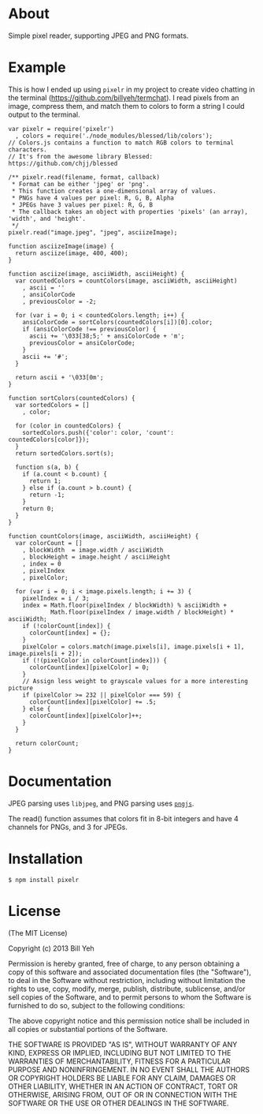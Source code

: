 About
========
Simple pixel reader, supporting JPEG and PNG formats.

Example
==========
This is how I ended up using `pixelr` in my project to create video chatting in the terminal (https://github.com/billyeh/termchat). I  read pixels from an image, compress them, and match them to colors to form a string I could output to the terminal.

```
var pixelr = require('pixelr')
  , colors = require('./node_modules/blessed/lib/colors');
// Colors.js contains a function to match RGB colors to terminal characters.
// It's from the awesome library Blessed: https://github.com/chjj/blessed

/** pixelr.read(filename, format, callback)
 * Format can be either 'jpeg' or 'png'.
 * This function creates a one-dimensional array of values.
 * PNGs have 4 values per pixel: R, G, B, Alpha
 * JPEGs have 3 values per pixel: R, G, B
 * The callback takes an object with properties 'pixels' (an array), 'width', and 'height'.
 */
pixelr.read("image.jpeg", "jpeg", asciizeImage);

function asciizeImage(image) {
  return asciize(image, 400, 400);
}

function asciize(image, asciiWidth, asciiHeight) {
  var countedColors = countColors(image, asciiWidth, asciiHeight)
    , ascii = ''
    , ansiColorCode
    , previousColor = -2;

  for (var i = 0; i < countedColors.length; i++) {
    ansiColorCode = sortColors(countedColors[i])[0].color;
    if (ansiColorCode !== previousColor) {
      ascii += '\033[38;5;' + ansiColorCode + 'm';
      previousColor = ansiColorCode;
    }
    ascii += '#';
  }

  return ascii + '\033[0m';
}

function sortColors(countedColors) {
  var sortedColors = []
    , color;

  for (color in countedColors) {
    sortedColors.push({'color': color, 'count': countedColors[color]});
  }
  return sortedColors.sort(s);

  function s(a, b) {
    if (a.count < b.count) {
      return 1;
    } else if (a.count > b.count) {
      return -1;
    }
    return 0;
  }
}

function countColors(image, asciiWidth, asciiHeight) {
  var colorCount = []
    , blockWidth  = image.width / asciiWidth
    , blockHeight = image.height / asciiHeight
    , index = 0
    , pixelIndex
    , pixelColor;

  for (var i = 0; i < image.pixels.length; i += 3) {
    pixelIndex = i / 3;
    index = Math.floor(pixelIndex / blockWidth) % asciiWidth + 
            Math.floor(pixelIndex / image.width / blockHeight) * asciiWidth;
    if (!colorCount[index]) {
      colorCount[index] = {};
    }
    pixelColor = colors.match(image.pixels[i], image.pixels[i + 1], image.pixels[i + 2]);
    if (!(pixelColor in colorCount[index])) {
      colorCount[index][pixelColor] = 0;
    }
    // Assign less weight to grayscale values for a more interesting picture
    if (pixelColor >= 232 || pixelColor === 59) {
      colorCount[index][pixelColor] += .5;
    } else {
      colorCount[index][pixelColor]++;
    }
  }

  return colorCount;
}
```

Documentation
===============
JPEG parsing uses `libjpeg`, and PNG parsing uses [`pngjs`](https://npmjs.org/package/pngjs).

The read() function assumes that colors fit in 8-bit integers and have 4 channels for PNGs, and 3 for JPEGs.

Installation
===============
```
$ npm install pixelr
```

License
=========

(The MIT License)

Copyright (c) 2013 Bill Yeh

Permission is hereby granted, free of charge, to any person obtaining a copy
of this software and associated documentation files (the "Software"), to deal
in the Software without restriction, including without limitation the rights
to use, copy, modify, merge, publish, distribute, sublicense, and/or sell
copies of the Software, and to permit persons to whom the Software is
furnished to do so, subject to the following conditions:

The above copyright notice and this permission notice shall be included in
all copies or substantial portions of the Software.

THE SOFTWARE IS PROVIDED "AS IS", WITHOUT WARRANTY OF ANY KIND, EXPRESS OR
IMPLIED, INCLUDING BUT NOT LIMITED TO THE WARRANTIES OF MERCHANTABILITY,
FITNESS FOR A PARTICULAR PURPOSE AND NONINFRINGEMENT. IN NO EVENT SHALL THE
AUTHORS OR COPYRIGHT HOLDERS BE LIABLE FOR ANY CLAIM, DAMAGES OR OTHER
LIABILITY, WHETHER IN AN ACTION OF CONTRACT, TORT OR OTHERWISE, ARISING FROM,
OUT OF OR IN CONNECTION WITH THE SOFTWARE OR THE USE OR OTHER DEALINGS IN
THE SOFTWARE.
